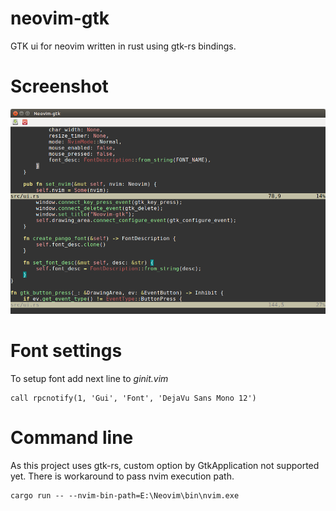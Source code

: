 # neovim-gtk
GTK ui for neovim written in rust using gtk-rs bindings. 

# Screenshot
![Main Window](/screenshots/neovimgtk-screen.png?raw=true)

# Font settings
To setup font add next line to *ginit.vim*
```vim
call rpcnotify(1, 'Gui', 'Font', 'DejaVu Sans Mono 12')
```

# Command line
As this project uses gtk-rs, custom option by GtkApplication not supported yet.
There is workaround to pass nvim execution path.
```
cargo run -- --nvim-bin-path=E:\Neovim\bin\nvim.exe
```
